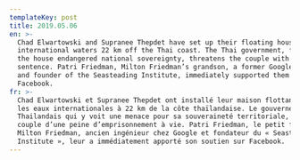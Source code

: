 ```yaml
---
templateKey: post
title: 2019.05.06
en: >-
  Chad Elwartowski and Supranee Thepdet have set up their floating house in
  international waters 22 km off the Thai coast. The Thai government, for which
  the house endangered national sovereignty, threatens the couple with a life
  sentence. Patri Friedman, Milton Friedman’s grandson, a former Google engineer
  and founder of the Seasteading Institute, immediately supported them on
  Facebook.
fr: >-
  Chad Elwartowski et Supranee Thepdet ont installé leur maison flottante dans
  les eaux internationales à 22 km de la côte thaïlandaise. Le gouvernement
  Thailandais qui y voit une menace pour sa souveraineté territoriale, menace le
  couple d’une peine d’emprisonnement à vie. Patri Friedman, le petit fils de
  Milton Friedman, ancien ingénieur chez Google et fondateur du « Seasteading
  Institute », leur a immédiatement apporté son soutien sur Facebook.
---
```


